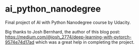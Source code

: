 # ai_python_nanodegree

Final project of AI with Python Nanodegree course by Udacity.

Big thanks to Josh Bernhard, the author of this blog post:
https://medium.com/@josh_2774/deep-learning-with-pytorch-9574e74d17ad
which was a great help in completing the project.
